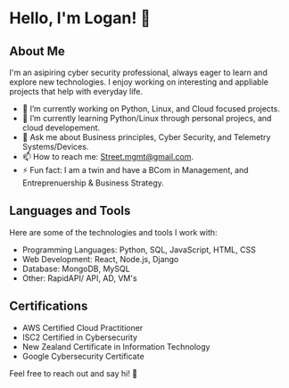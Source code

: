 # Hello, I'm Logan! 👋

## About Me

I'm an asipiring cyber security professional, always eager to learn and explore new technologies. I enjoy working on interesting and appliable projects that help with everyday life. 

- 🔭 I’m currently working on Python, Linux, and Cloud focused projects.
- 🌱 I’m currently learning Python/Linux through personal projecs, and cloud developement.
- 💬 Ask me about Business principles, Cyber Security, and Telemetry Systems/Devices.
- 📫 How to reach me: Street.mgmt@gmail.com.
- ⚡ Fun fact: I am a twin and have a BCom in Management, and Entreprenuership & Business Strategy.

## Languages and Tools

Here are some of the technologies and tools I work with:

- Programming Languages: Python, SQL, JavaScript, HTML, CSS
- Web Development: React, Node.js, Django
- Database: MongoDB, MySQL
- Other: RapidAPI/ API, AD, VM's

## Certifications

- AWS Certified Cloud Practitioner
- ISC2 Certified in Cybersecurity
- New Zealand Certificate in Information Technology
- Google Cybersecurity Certificate

Feel free to reach out and say hi! 👋

